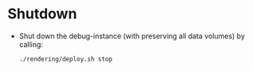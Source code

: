 # Shutdown

- Shut down the debug-instance (with preserving all data volumes) by calling:        

  ```
  ./rendering/deploy.sh stop
  ```
